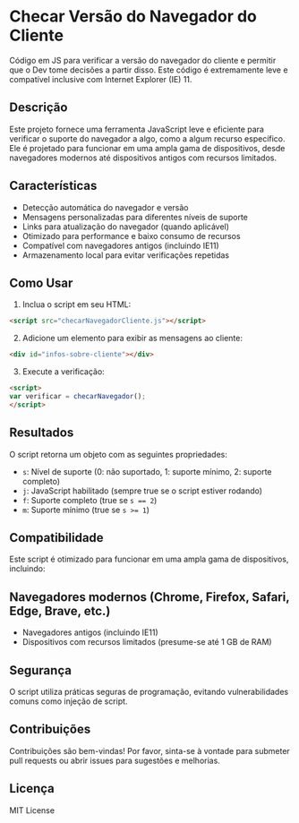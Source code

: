 # Checar Versão do Navegador do Cliente
Código em JS para verificar a versão do navegador do cliente e permitir que o Dev tome decisões a partir disso. Este código é extremamente leve e compatível inclusive com Internet Explorer (IE) 11.

## Descrição

Este projeto fornece uma ferramenta JavaScript leve e eficiente para verificar o suporte do navegador a algo, como a algum recurso específico. Ele é projetado para funcionar em uma ampla gama de dispositivos, desde navegadores modernos até dispositivos antigos com recursos limitados.

## Características

- Detecção automática do navegador e versão
- Mensagens personalizadas para diferentes níveis de suporte
- Links para atualização do navegador (quando aplicável)
- Otimizado para performance e baixo consumo de recursos
- Compatível com navegadores antigos (incluindo IE11)
- Armazenamento local para evitar verificações repetidas

## Como Usar

1. Inclua o script em seu HTML:

```html
<script src="checarNavegadorCliente.js"></script>
```

2. Adicione um elemento para exibir as mensagens ao cliente:
```html
<div id="infos-sobre-cliente"></div>
```

3. Execute a verificação:
```html
<script>
var verificar = checarNavegador();
</script>
```


## Resultados
O script retorna um objeto com as seguintes propriedades:

- `s`: Nível de suporte (0: não suportado, 1: suporte mínimo, 2: suporte completo)
- `j`: JavaScript habilitado (sempre true se o script estiver rodando)
- `f`: Suporte completo (true se `s == 2`)
- `m`: Suporte mínimo (true se `s >= 1`)

## Compatibilidade
Este script é otimizado para funcionar em uma ampla gama de dispositivos, incluindo:

## Navegadores modernos (Chrome, Firefox, Safari, Edge, Brave, etc.)
- Navegadores antigos (incluindo IE11)
- Dispositivos com recursos limitados (presume-se até 1 GB de RAM)

## Segurança
O script utiliza práticas seguras de programação, evitando vulnerabilidades comuns como injeção de script.

## Contribuições
Contribuições são bem-vindas! Por favor, sinta-se à vontade para submeter pull requests ou abrir issues para sugestões e melhorias.

## Licença
MIT License
